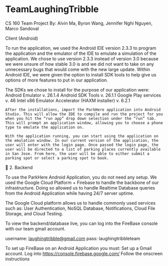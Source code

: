 # TeamLaughingTribble
CS 160 Team Project
By: Alvin Ma, Byron Wang, Jennifer Nghi Nguyen, Marco Sandoval

Client (Android)

To run the application, we used the Android IDE version 2.3.3 to program the application and the emulator of the IDE to emulate a simulation of the application. We chose to use version 2.3.3 instead of version 3.0 because we were unsure of how stable 3.0 is and we did not want to take on any unnecessary bugs that would come with the new large update. Within Android IDE, we were given the option to install SDK tools to help give us options of more features to put in our application. 

The SDKs we chose to install for the purpose of our application were:  
Android Emulator v. 26.1.4
Android SDK Tools v. 26.1.1
Google Play services v. 46
Intel x86 Emulator Accelerator (HAXM installer) v. 6.2.1

	After the installations, import the ParkHere application into Android Studio. This will allow the IDE to compile and run the project for you when you hit the “run app” drop down selection under the “run” tab. This will prompt an application window, allowing you to choose a phone type to emulate the application on.

	With the application running, you can start using the application on the emulation window. In our current version of the application, the user will enter with the login page. Once passed the login page, the user will be directed to a list of parking places currently available in San Jose. From here, the user will be able to either submit a parking spot or select a parking spot to book. 



2. Backend

To use the ParkHere Android Application, you do not need any setup. We used the Google Cloud Platform + Firebase to handle the backbone of our infrastructure. Doing so allowed us to handle Realtime Database queries from the Android Application while having 24/7 server uptime. 

The Google Cloud platform allows us to handle commonly used services such as: User Authentication, NoSQL Database, Notifications, Cloud File Storage, and Cloud Testing.

To view the backend/database live, you can log into the FireBase console with our team gmail account.

username: laughingtribble@gmail.com
pass: laughingtribbleteam


To set up FireBase on an Android Application you must:
Set up a Gmail account.
Log into https://console.firebase.google.com/
Follow the onscreen instructions

